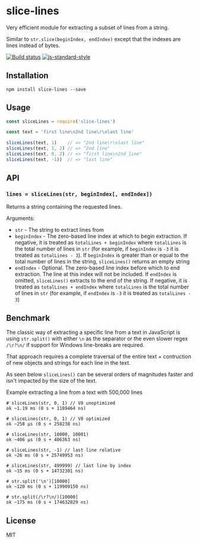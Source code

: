 # slice-lines

Very efficient module for extracting a subset of lines from a string.

Similar to `str.slice(beginIndex, endIndex)` except that the indexes are
lines instead of bytes.

[![Build status](https://travis-ci.org/watson/slice-lines.svg?branch=master)](https://travis-ci.org/watson/slice-lines)
[![js-standard-style](https://img.shields.io/badge/code%20style-standard-brightgreen.svg?style=flat)](https://github.com/feross/standard)

## Installation

```
npm install slice-lines --save
```

## Usage

```js
const sliceLines = require('slice-lines')

const text = 'first line\n2nd line\r\nlast line'

sliceLines(text, 1)    // => "2nd line\r\nlast line"
sliceLines(text, 1, 2) // => "2nd line"
sliceLines(text, 0, 2) // => "first line\n2nd line"
sliceLines(text, -1))  // => "last line"
```

## API

### `lines = sliceLines(str, beginIndex[, endIndex])`

Returns a string containing the requested lines.

Arguments:

- `str` - The string to extract lines from
- `beginIndex` - The zero-based line index at which to begin extraction.
  If negative, it is treated as `totalLines + beginIndex` where
  `totalLines` is the total number of lines in `str` (for example, if
  `beginIndex` is `-3` it is treated as `totalLines - 3`). If
  `beginIndex` is greater than or equal to the total number of lines in
  the string, `sliceLines()` returns an empty string
- `endIndex` - Optional. The zero-based line index before which to end
  extraction. The line at this index will not be included. If `endIndex`
  is omitted, `sliceLines()` extracts to the end of the string. If
  negative, it is treated as `totalLines + endIndex` where `totalLines`
  is the total number of lines in `str` (for example, if `endIndex` is
  `-3` it is treated as `totalLines - 3`)

## Benchmark

The classic way of extracting a specific line from a text in JavaScript
is using `str.split()` with either `\n` as the separator or the even
slower regex `/\r?\n/` if support for Windows line-breaks are required.

That approach requires a complete traversal of the entire text +
contruction of new objects and strings for each line in the text.

As seen below `sliceLines()` can be several orders of magnitudes faster
and isn't impacted by the size of the text.

Example extracting a line from a text with 500,000 lines

```
# sliceLines(str, 0, 1) // V8 unoptimized
ok ~1.19 ms (0 s + 1189464 ns)

# sliceLines(str, 0, 1) // V8 optimized
ok ~258 μs (0 s + 258238 ns)

# sliceLines(str, 10000, 10001)
ok ~406 μs (0 s + 406363 ns)

# sliceLines(str, -1) // last line relative
ok ~26 ms (0 s + 25749953 ns)

# sliceLines(str, 499999) // last line by index
ok ~15 ms (0 s + 14732301 ns)

# str.split('\n')[10000]
ok ~120 ms (0 s + 119909150 ns)

# str.split(/\r?\n/)[10000]
ok ~175 ms (0 s + 174632829 ns)
```

## License

MIT
